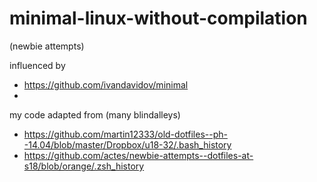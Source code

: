 # minimal-linux-without-compilation

(newbie attempts)

influenced by

* https://github.com/ivandavidov/minimal
*

my code adapted from (many blindalleys)

* https://github.com/martin12333/old-dotfiles--ph--14.04/blob/master/Dropbox/u18-32/.bash_history
* https://github.com/actes/newbie-attempts--dotfiles-at-s18/blob/orange/.zsh_history
